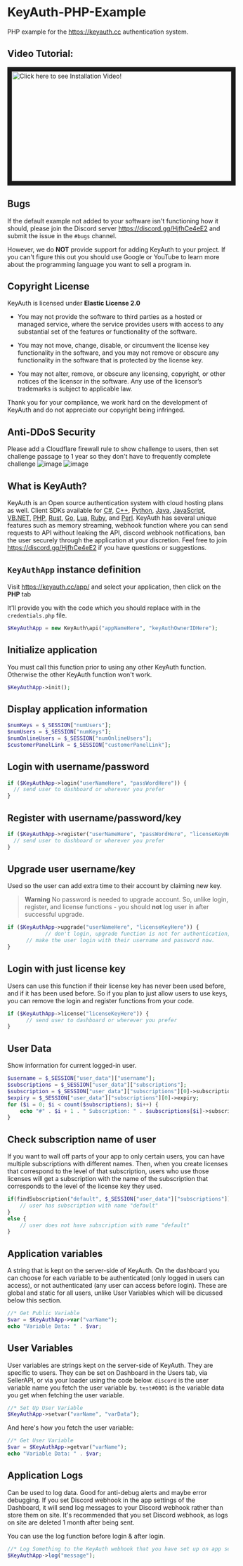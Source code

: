 # KeyAuth-PHP-Example
PHP example for the https://keyauth.cc authentication system.

## **Video Tutorial:**

<a href="http://www.youtube.com/watch?feature=player_embedded&v=hU6yXGR5R1Y
" target="_blank"><img src="https://i.imgur.com/IFHFaiI.png" 
alt="Click here to see Installation Video!" width="500" height="250" border="10" /></a>

## **Bugs**

If the default example not added to your software isn't functioning how it should, please join the Discord server https://discord.gg/HjfhCe4eE2 and submit the issue in the `#bugs` channel.

However, we do **NOT** provide support for adding KeyAuth to your project. If you can't figure this out you should use Google or YouTube to learn more about the programming language you want to sell a program in.

## Copyright License

KeyAuth is licensed under **Elastic License 2.0**

* You may not provide the software to third parties as a hosted or managed
service, where the service provides users with access to any substantial set of
the features or functionality of the software.

* You may not move, change, disable, or circumvent the license key functionality
in the software, and you may not remove or obscure any functionality in the
software that is protected by the license key.

* You may not alter, remove, or obscure any licensing, copyright, or other notices
of the licensor in the software. Any use of the licensor’s trademarks is subject
to applicable law.

Thank you for your compliance, we work hard on the development of KeyAuth and do not appreciate our copyright being infringed.

## Anti-DDoS Security 

Please add a Cloudflare firewall rule to show challenge to users, then set challenge passage to 1 year so they don't have to frequently complete challenge
![image](https://user-images.githubusercontent.com/83034852/168191187-236e8be7-1b1c-4398-9360-462baa800fac.png)
![image](https://user-images.githubusercontent.com/83034852/168191204-d553f134-943b-466e-a98f-255fbab204c6.png)


## **What is KeyAuth?**

KeyAuth is an Open source authentication system with cloud hosting plans as well. Client SDKs available for [C#](https://github.com/KeyAuth/KeyAuth-CSHARP-Example), [C++](https://github.com/KeyAuth/KeyAuth-CPP-Example), [Python](https://github.com/KeyAuth/KeyAuth-Python-Example), [Java](https://github.com/SprayDown/KeyAuth-JAVA-api), [JavaScript](https://github.com/mazkdevf/KeyAuth-JS-Example), [VB.NET](https://github.com/KeyAuth/KeyAuth-VB-Example), [PHP](https://github.com/KeyAuth/KeyAuth-PHP-Example), [Rust](https://github.com/KeyAuth/KeyAuth-Rust-Example), [Go](https://github.com/mazkdevf/KeyAuth-Go-Example), [Lua](https://github.com/mazkdevf/KeyAuth-Lua-Examples), [Ruby](https://github.com/mazkdevf/KeyAuth-Ruby-Example), and [Perl](https://github.com/mazkdevf/KeyAuth-Perl-Example). KeyAuth has several unique features such as memory streaming, webhook function where you can send requests to API without leaking the API, discord webhook notifications, ban the user securely through the application at your discretion. Feel free to join https://discord.gg/HjfhCe4eE2 if you have questions or suggestions.

## **`KeyAuthApp` instance definition**

Visit https://keyauth.cc/app/ and select your application, then click on the **PHP** tab

It'll provide you with the code which you should replace with in the `credentials.php` file.

```php
$KeyAuthApp = new KeyAuth\api("appNameHere", "keyAuthOwnerIDHere");
```

## **Initialize application**

You must call this function prior to using any other KeyAuth function. Otherwise the other KeyAuth function won't work.

```php
$KeyAuthApp->init();
```

## **Display application information**

```php
$numKeys = $_SESSION["numUsers"];
$numUsers = $_SESSION["numKeys"];
$numOnlineUsers = $_SESSION["numOnlineUsers"];
$customerPanelLink = $_SESSION["customerPanelLink"];
```

## **Login with username/password**

```php
if ($KeyAuthApp->login("userNameHere", "passWordHere")) {
  // send user to dashboard or wherever you prefer
}
```

## **Register with username/password/key**

```php
if ($KeyAuthApp->register("userNameHere", "passWordHere", "licenseKeyHere")) {
  // send user to dashboard or wherever you prefer
}
```

## **Upgrade user username/key**

Used so the user can add extra time to their account by claiming new key.

> **Warning**
> No password is needed to upgrade account. So, unlike login, register, and license functions - you should **not** log user in after successful upgrade.

```php
if ($KeyAuthApp->upgrade("userNameHere", "licenseKeyHere")) {
			// don't login, upgrade function is not for authentication, it's simply for redeeming keys
      // make the user login with their username and password now.
}
```

## **Login with just license key**

Users can use this function if their license key has never been used before, and if it has been used before. So if you plan to just allow users to use keys, you can remove the login and register functions from your code.

```php
if ($KeyAuthApp->license("licenseKeyHere")) {
      // send user to dashboard or wherever you prefer
}
```

## **User Data**

Show information for current logged-in user.

```php
$username = $_SESSION["user_data"]["username"];
$subscriptions = $_SESSION["user_data"]["subscriptions"];
$subscription = $_SESSION["user_data"]["subscriptions"][0]->subscription;
$expiry = $_SESSION["user_data"]["subscriptions"][0]->expiry;
for ($i = 0; $i < count($subscriptions); $i++) {
    echo "#" . $i + 1 . " Subscription: " . $subscriptions[$i]->subscription . " - Subscription Expires: " . "<script>document.write(convertTimestamp(" . $subscriptions[$i]->expiry . "));</script>";
}
```

## **Check subscription name of user**

If you want to wall off parts of your app to only certain users, you can have multiple subscriptions with different names. Then, when you create licenses that correspond to the level of that subscription, users who use those licenses will get a subscription with the name of the subscription that corresponds to the level of the license key they used.

```php
if(findSubscription("default", $_SESSION["user_data"]["subscriptions"])) {
    // user has subscription with name "default"
}
else {
    // user does not have subscription with name "default"
}
```

## **Application variables**

A string that is kept on the server-side of KeyAuth. On the dashboard you can choose for each variable to be authenticated (only logged in users can access), or not authenticated (any user can access before login). These are global and static for all users, unlike User Variables which will be dicussed below this section.

```php
//* Get Public Variable
$var = $KeyAuthApp->var("varName");
echo "Variable Data: " . $var;
```

## **User Variables**

User variables are strings kept on the server-side of KeyAuth. They are specific to users. They can be set on Dashboard in the Users tab, via SellerAPI, or via your loader using the code below. `discord` is the user variable name you fetch the user variable by. `test#0001` is the variable data you get when fetching the user variable.

```php
//* Set Up User Variable
$KeyAuthApp->setvar("varName", "varData");
```

And here's how you fetch the user variable:

```php
//* Get User Variable
$var = $KeyAuthApp->getvar("varName");
echo "Variable Data: " . $var;
```

## **Application Logs**

Can be used to log data. Good for anti-debug alerts and maybe error debugging. If you set Discord webhook in the app settings of the Dashboard, it will send log messages to your Discord webhook rather than store them on site. It's recommended that you set Discord webhook, as logs on site are deleted 1 month after being sent.

You can use the log function before login & after login.

```php
//* Log Something to the KeyAuth webhook that you have set up on app settings
$KeyAuthApp->log("message");
```
